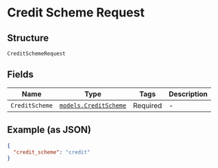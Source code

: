 
# Credit Scheme Request

## Structure

`CreditSchemeRequest`

## Fields

| Name | Type | Tags | Description |
|  --- | --- | --- | --- |
| `CreditScheme` | [`models.CreditScheme`](../../doc/models/credit-scheme.md) | Required | - |

## Example (as JSON)

```json
{
  "credit_scheme": "credit"
}
```

